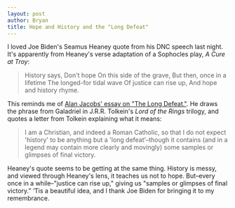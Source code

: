 ```yaml
---
layout: post
author: Bryan
title: Hope and History and the "Long Defeat"
---
```

I loved Joe Biden's Seamus Heaney quote from his DNC speech last night. It's apparently from Heaney's verse adaptation of a Sophocles play, _A Cure at Troy_:

> History says, Don't hope
On this side of the grave,
But then, once in a lifetime
The longed-for tidal wave
Of justice can rise up,
And hope and history rhyme.

This reminds me of [Alan Jacobs' essay on "The Long Defeat."](https://blog.ayjay.org/a-long-defeat-a-final-victory/). He draws the phrase from Galadriel in J.R.R. Tolkein's _Lord of the Rings_ trilogy, and quotes a letter from Tolkein explaining what it means:

> I am a Christian, and indeed a Roman Catholic, so that I do not expect 'history' to be anything but a 'long defeat’–though it contains (and in a legend may contain more clearly and movingly) some samples or glimpses of final victory.

Heaney's quote seems to be getting at the same thing. History is messy, and viewed through Heaney's lens, it teaches us not to hope. But–every once in a while–"justice can rise up," giving us "samples or glimpses of final victory.” ‘Tis a beautiful idea, and I thank Joe Biden for bringing it to my remembrance.
